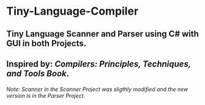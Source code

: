 # Tiny-Language-Compiler
## Tiny Language Scanner and Parser using C# with GUI in both Projects.
## Inspired by: *Compilers: Principles, Techniques, and Tools Book*.
###### Note: Scanner in the Scanner Project was sligthly modified and the new version is in the Parser Project.
